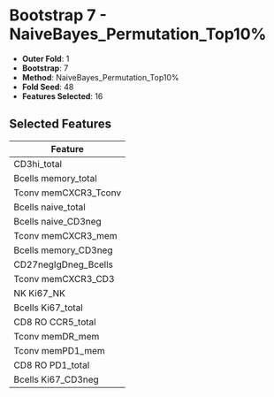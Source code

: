# Bootstrap 7 - NaiveBayes_Permutation_Top10%

- **Outer Fold**: 1
- **Bootstrap**: 7
- **Method**: NaiveBayes_Permutation_Top10%
- **Fold Seed**: 48
- **Features Selected**: 16

## Selected Features

| Feature |
|---------|
| CD3hi_total |
| Bcells memory_total |
| Tconv memCXCR3_Tconv |
| Bcells naive_total |
| Bcells naive_CD3neg |
| Tconv memCXCR3_mem |
| Bcells memory_CD3neg |
| CD27negIgDneg_Bcells |
| Tconv memCXCR3_CD3 |
| NK Ki67_NK |
| Bcells Ki67_total |
| CD8 RO CCR5_total |
| Tconv memDR_mem |
| Tconv memPD1_mem |
| CD8 RO PD1_total |
| Bcells Ki67_CD3neg |
